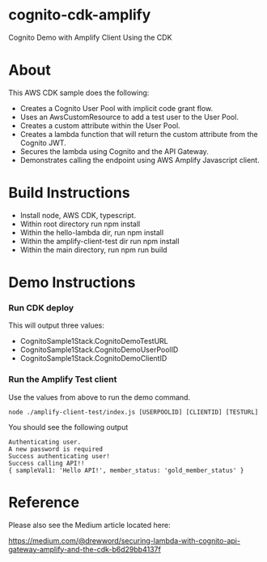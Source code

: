 # cognito-cdk-amplify
Cognito Demo with Amplify Client Using the CDK

# About 

This AWS CDK sample does the following:
* Creates a Cognito User Pool with implicit code grant flow.
* Uses an AwsCustomResource to add a test user to the User Pool.
* Creates a custom attribute within the User Pool.
* Creates a lambda function that will return the custom attribute from the Cognito JWT.
* Secures the lambda using Cognito and the API Gateway.
* Demonstrates calling the endpoint using AWS Amplify Javascript client.

# Build Instructions

* Install node, AWS CDK, typescript.
* Within root directory run npm install
* Within the hello-lambda dir, run npm install
* Within the amplify-client-test dir run npm install
* Within the main directory, run npm run build

# Demo Instructions

### Run CDK deploy

This will output three values:
* CognitoSample1Stack.CognitoDemoTestURL 
* CognitoSample1Stack.CognitoDemoUserPoolID
* CognitoSample1Stack.CognitoDemoClientID

### Run the Amplify Test client

Use the values from above to run the demo command.

`node ./amplify-client-test/index.js [USERPOOLID] [CLIENTID] [TESTURL]`

You should see the following output

```
Authenticating user.
A new password is required
Success authenticating user!
Success calling API!!
{ sampleVal1: 'Hello API!', member_status: 'gold_member_status' }
```

# Reference

Please also see the Medium article located here:

https://medium.com/@drewword/securing-lambda-with-cognito-api-gateway-amplify-and-the-cdk-b6d29bb4137f


